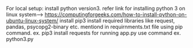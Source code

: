 For local setup:
  install python version3.
    refer link for installing python 3 on linux system--> https://computingforgeeks.com/how-to-install-python-on-ubuntu-linux-system/
  install pip3
  install required libraries like request, pandas, psycopg2-binary etc. mentiond in requirnments.txt file using pip command.
    ex. pip3 install requests
  for running app.py use command 
    ex. python3.py
    
    
